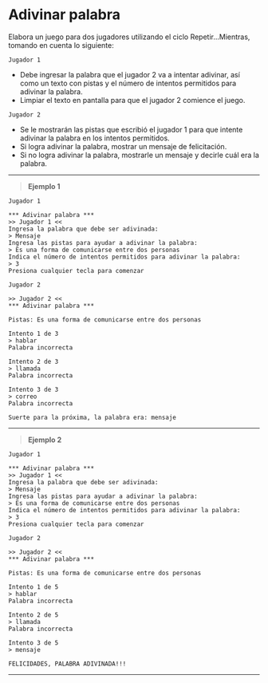 ﻿# Adivinar palabra

Elabora un juego para dos jugadores utilizando el ciclo Repetir...Mientras, tomando en cuenta lo siguiente:

`Jugador 1`
- Debe ingresar la palabra que el jugador 2 va a intentar adivinar, así como un texto con pistas y el número de intentos permitidos para adivinar la palabra.
- Limpiar el texto en pantalla para que el jugador 2 comience el juego.

`Jugador 2`
- Se le mostrarán las pistas que escribió el jugador 1 para que intente adivinar la palabra en los intentos permitidos.
- Si logra adivinar la palabra, mostrar un mensaje de felicitación.
- Si no logra adivinar la palabra, mostrarle un mensaje y decirle cuál era la palabra.

---

> **Ejemplo 1**

`Jugador 1`
```
*** Adivinar palabra ***
>> Jugador 1 <<
Ingresa la palabra que debe ser adivinada:
> Mensaje
Ingresa las pistas para ayudar a adivinar la palabra:
> Es una forma de comunicarse entre dos personas
Indica el número de intentos permitidos para adivinar la palabra:
> 3
Presiona cualquier tecla para comenzar
```

`Jugador 2`
```
>> Jugador 2 <<
*** Adivinar palabra ***

Pistas: Es una forma de comunicarse entre dos personas

Intento 1 de 3
> hablar
Palabra incorrecta

Intento 2 de 3
> llamada
Palabra incorrecta

Intento 3 de 3
> correo
Palabra incorrecta

Suerte para la próxima, la palabra era: mensaje
```

---

> **Ejemplo 2**

`Jugador 1`
```
*** Adivinar palabra ***
>> Jugador 1 <<
Ingresa la palabra que debe ser adivinada:
> Mensaje
Ingresa las pistas para ayudar a adivinar la palabra:
> Es una forma de comunicarse entre dos personas
Indica el número de intentos permitidos para adivinar la palabra:
> 3
Presiona cualquier tecla para comenzar
```

`Jugador 2`
```
>> Jugador 2 <<
*** Adivinar palabra ***

Pistas: Es una forma de comunicarse entre dos personas

Intento 1 de 5
> hablar
Palabra incorrecta

Intento 2 de 5
> llamada
Palabra incorrecta

Intento 3 de 5
> mensaje

FELICIDADES, PALABRA ADIVINADA!!!
```

---
